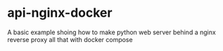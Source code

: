 # api-nginx-docker
A basic example shoing how to make python web server behind a nginx reverse proxy all that with docker compose
